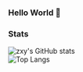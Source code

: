 ### Hello World 👋

### Stats
![zxy's GitHub stats](https://github-readme-stats.vercel.app/api?username=proprozxy&show_icons=true)  
![Top Langs](https://github-readme-stats.vercel.app/api/top-langs/?username=proprozxy&layout=compact)

<!--
**proprozxy/proprozxy** is a ✨ _special_ ✨ repository because its `README.md` (this file) appears on your GitHub profile.

Here are some ideas to get you started:

- 🔭 I’m currently working on ...
- 🌱 I’m currently learning ...
- 👯 I’m looking to collaborate on ...
- 🤔 I’m looking for help with ...
- 💬 Ask me about ...
- 📫 How to reach me: ...
- 😄 Pronouns: ...
- ⚡ Fun fact: ...
-->
